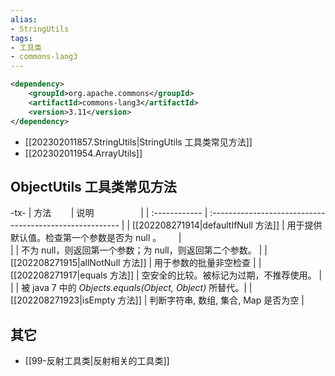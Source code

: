 ```yaml
---
alias: 
- StringUtils
tags: 
- 工具类
- commons-lang3
---
```


```xml
<dependency>
    <groupId>org.apache.commons</groupId>
    <artifactId>commons-lang3</artifactId>
    <version>3.11</version>
</dependency>
```

- [[202302011857.StringUtils|StringUtils 工具类常见方法]]
- [[202302011954.ArrayUtils]]

## ObjectUtils 工具类常见方法

-tx-
| 方法          | 说明                                                     |
| :------------ | :------------------------------------------------------- |
| [[202208271914\|defaultIfNull 方法]] | 用于提供默认值。检查第一个参数是否为 null 。             |\
|                    | 不为 null，则返回第一个参数；为 null，则返回第二个参数。 |
| [[202208271915\|allNotNull 方法]]    | 用于参数的批量非空检查                                   |
| [[202208271917\|equals 方法]]        | 空安全的比较。被标记为过期，不推荐使用。                 |\
|                    | 被 java 7 中的 _Objects.equals(Object, Object)_ 所替代。|
| [[202208271923\|isEmpty 方法]]       | 判断字符串, 数组, 集合, Map 是否为空 |


## 其它

- [[99-反射工具类|反射相关的工具类]]


